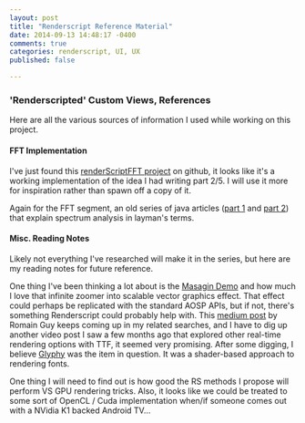 ```yaml
---
layout: post
title: "Renderscript Reference Material"
date: 2014-09-13 14:48:17 -0400
comments: true
categories: renderscript, UI, UX
published: false 

---
```


<!-- Renderscripted Custom Views, References -->

### 'Renderscripted' Custom Views, References

Here are all the various sources of information I used while working on this project. 

#### FFT Implementation

I've just found this [renderScriptFFT project](https://github.com/nesl/renderScriptFFT) on github, it looks like it's a working implementation of the idea I had writing part 2/5. I will use it more for inspiration rather than spawn off a copy of it.

Again for the FFT segment, an old series of java articles ([part 1](http://www.developer.com/java/other/article.php/3380031/Spectrum-Analysis-using-Java-Sampling-Frequency-Folding-Frequency-and-the-FFT-Algorithm.htm) and [part 2](http://www.developer.com/java/other/article.php/3374611/Fun-with-Java-How-and-Why-Spectral-Analysis-Works.htm)) that explain spectrum analysis in layman's terms. 

#### Misc. Reading Notes

Likely not everything I've researched will make it in the series, but here are my reading notes for future reference.

One thing I've been thinking a lot about is the [Masagin Demo](https://www.google.com/url?sa=t&rct=j&q=&esrc=s&source=web&cd=1&ved=0CCAQyCkwAA&url=http%3A%2F%2Fwww.youtube.com%2Fwatch%3Fv%3DsbQhgEJuExY&ei=DZQUVK2CDISQyAT4yYCQBQ&usg=AFQjCNEbUqvGzjfFwDKHiddDXbzJK1fMIw&sig2=6y7ydhkAjq3gun95FbrYQg&bvm=bv.75097201,d.aWw) and how much I love that infinite zoomer into scalable vector graphics effect. That effect could perhaps be replicated with the standard AOSP APIs, but if not, there's something Renderscript could probably help with. This [medium post](https://medium.com/@romainguy/androids-font-renderer-c368bbde87d9) by Romain Guy keeps coming up in my related searches, and I have to dig up another video post I saw a few months ago that explored other real-time rendering options with TTF, it seemed very promising. After some digging, I believe [Glyphy](http://vimeo.com/83732058) was the item in question. It was a shader-based approach to rendering fonts. 

One thing I will need to find out is how good the RS methods I propose will perform VS GPU rendering tricks. Also, it looks like we could be treated to some sort of OpenCL / Cuda implementation when/if someone comes out with a NVidia K1 backed Android TV...
